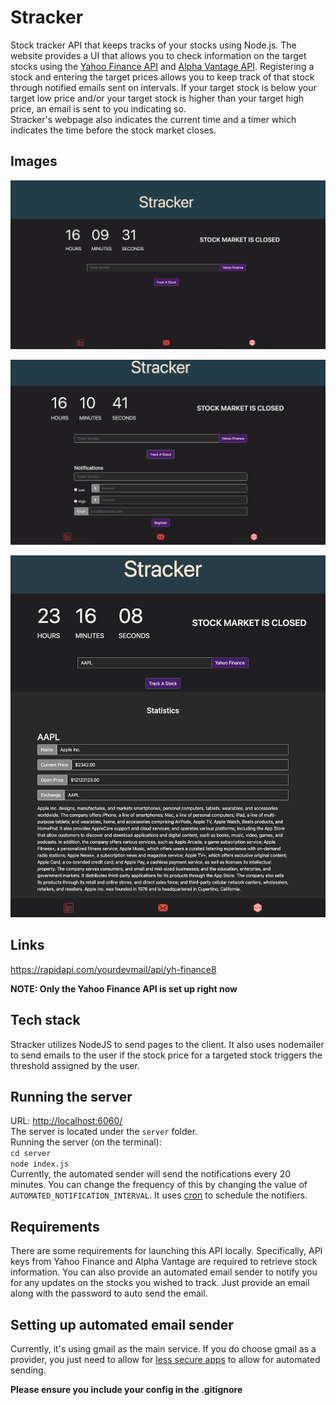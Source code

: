 # Stracker
Stock tracker API that keeps tracks of your stocks using Node.js. The website provides a UI that allows you to check information on the target stocks using the [Yahoo Finance API](https://www.yahoofinanceapi.com/) and [Alpha Vantage API](https://polygon.io/stocks?gclid=EAIaIQobChMI_r-_zPW89gIVmz6tBh1sEA5PEAAYASAAEgKBr_D_BwE). Registering a stock and entering the target prices allows you to keep track of that stock through notified emails sent on intervals. If your target stock is below your target low price and/or your target stock is higher than your target high price, an email is sent to you indicating so.  
Stracker's webpage also indicates the current time and a timer which indicates the time before the stock market closes.

## Images
![](images/homePage.png)

![](images/trackerDropdown.png)

![](images/sampleStock.png)


## Links
https://rapidapi.com/yourdevmail/api/yh-finance8

__NOTE: Only the Yahoo Finance API is set up right now__

## Tech stack
Stracker utilizes NodeJS to send pages to the client. It also uses nodemailer to send emails to the user if the stock price for a targeted stock triggers the threshold assigned by the user.

## Running the server
URL: [http://localhost:6060/](http://localhost:6060/)  
The server is located under the `server` folder.  
Running the server (on the terminal):  
`cd server`  
`node index.js`  
Currently, the automated sender will send the notifications every 20 minutes. You can change the frequency of this by changing the value of `AUTOMATED_NOTIFICATION_INTERVAL`. It uses [cron](https://www.npmjs.com/package/node-cron) to schedule the notifiers.

## Requirements
There are some requirements for launching this API locally. Specifically, API keys from Yahoo Finance and Alpha Vantage are required to retrieve stock information. You can also provide an automated email sender to notify you for any updates on the stocks you wished to track. Just provide an email along with the password to auto send the email.

## Setting up automated email sender
Currently, it's using gmail as the main service. If you do choose gmail as a provider, you just need to allow for [less secure apps](https://support.google.com/a/answer/6260879?hl=en) to allow for automated sending.

__Please ensure you include your config in the .gitignore__